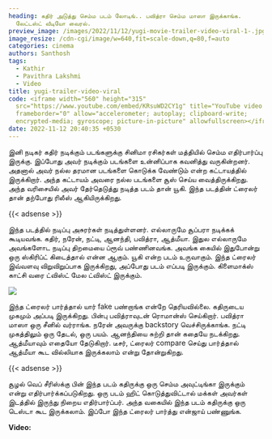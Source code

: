 ```yaml
---
heading: கதிர் அடுத்து செம்ம படம் லோடிங்.. பவித்ரா செம்ம மாஸா இருக்காங்க.
  லேட்டஸ்ட் வீடியோ வைரல்.
preview_image: /images/2022/11/12/yugi-movie-trailer-video-viral-1-.jpg
image_resize: /cdn-cgi/image/w=640,fit=scale-down,q=80,f=auto
categories: cinema
authors: Santhosh
tags:
  - Kathir
  - Pavithra Lakshmi
  - Video
title: yugi-trailer-video-viral
code: <iframe width="560" height="315"
  src="https://www.youtube.com/embed/KRsuWD2CY1g" title="YouTube video player"
  frameborder="0" allow="accelerometer; autoplay; clipboard-write;
  encrypted-media; gyroscope; picture-in-picture" allowfullscreen></iframe>
date: 2022-11-12 20:40:35 +0530
---
```

இனி நடிகர் கதிர் நடிக்கும் படங்களுக்கு சினிமா ரசிகர்கள் மத்தியில் செம்ம எதிர்பார்ப்பு இருக்கு. இப்போது அவர் நடிக்கும் படங்களை உன்னிப்பாக கவனித்து வருகின்றனர். அதனால் அவர் நல்ல தரமான படங்களை கொடுக்க வேண்டும் என்ற கட்டாயத்தில் இருக்கிறார். அந்த கட்டாயம் அவரை நல்ல படங்களை சூஸ் செய்ய வைத்திருக்கிறது. அந்த வரிசையில் அவர் தேர்தெடுத்து நடித்த படம் தான் யூகி. இந்த படத்தின் ட்ரைலர் தான் தற்போது ரிலீஸ் ஆகியிருக்கிறது.

{{< adsense >}}

இந்த படத்தில் நடிப்பு அசுரர்கள் நடித்துள்ளனர். எல்லாருமே சூப்பரா நடிக்கக் கூடியவங்க. கதிர், நரேன், நட்டி, ஆனந்தி, பவித்ரா, ஆத்மீயா. இதுல எல்லாருமே அவங்களோட நடிப்பு திறமையை ப்ரூவ் பண்ணினவங்க. அவங்க கையில் இதுபோன்று ஒரு ஸ்கிரிப்ட் கிடைத்தால் என்ன ஆகும். யூகி என்ற படம் உருவாகும். இந்த ட்ரைலர் இவ்வளவு விறுவிறுப்பாக இருக்கிறது, அப்போது படம் எப்படி இருக்கும். கிளைமாக்ஸ் காட்சி வரை ட்விஸ்ட் மேல ட்விஸ்ட் இருக்கும்.  

![](/images/2022/11/12/yugi-movie-trailer-video-viral-1-.jpg)

இந்த ட்ரைலர் பார்த்தால் யார் fake பண்றாங்க என்றே தெரியவில்லை. கதிருடைய முகமும் அப்படி இருக்கிறது. பின்பு பவித்ராவுடன் ரொமான்ஸ் செய்கிறார். பவித்ரா மாஸா ஒரு சீனில் வர்ராங்க. நரேன் அவருக்கு backstory வெச்சிருக்காங்க. நட்டி முகத்திலும் ஒரு தேடல், ஒரு பயம். ஆனந்தியை சுற்றி தான் கதையே நடக்கிறது. ஆத்மீயாவும் எதையோ தேடுகிறார். டீசர், ட்ரைலர் compare செய்து பார்த்தால் ஆத்மீயா கூட வில்லியாக இருக்கலாம் என்று தோன்றுகிறது. 

{{< adsense >}}

சூழல் வெப் சீரிஸ்க்கு பின் இந்த படம் கதிருக்கு ஒரு செம்ம அவுட்டிங்கா இருக்கும் என்று எதிர்பார்க்கப்படுகிறது. ஒரு படம் ஹிட் கொடுத்துவிட்டால் மக்கள் அவர்கள் இடத்தில் இருந்து நிறைய எதிர்பார்ப்பர். அந்த வகையில் இந்த படம் கதிருக்கு ஒரு டெஸ்டா கூட இருக்கலாம். இப்போ இந்த ட்ரைலர் பார்த்து என்ஜாய் பண்ணுங்க.  

**V﻿ideo:**